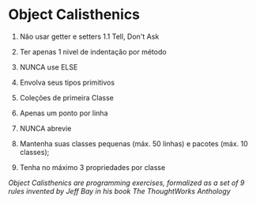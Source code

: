 # Object Calisthenics

1. Não usar getter e setters
   1.1 Tell, Don't Ask

2. Ter apenas 1 nivel de indentação por método

3. NUNCA use ELSE

4. Envolva seus tipos primitivos

5. Coleções de primeira Classe

6. Apenas um ponto por linha

7. NUNCA abrevie

8. Mantenha suas classes pequenas (máx. 50 linhas) e pacotes (máx. 10 classes);

9. Tenha no máximo 3 propriedades por classe

_Object Calisthenics are programming exercises, formalized as a set of 9 rules invented by Jeff Bay in his book The ThoughtWorks Anthology_
